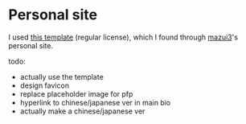 # Personal site
I used [this template](https://themeforest.net/item/tokyo-personal-portfolio-template/31647361) (regular license), which I found through [mazui3](https://github.com/mazui3/mazui3.github.io)'s personal site.

todo: 
- actually use the template
- design favicon
- replace placeholder image for pfp
- hyperlink to chinese/japanese ver in main bio
- actually make a chinese/japanese ver
